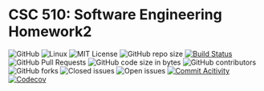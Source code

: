# CSC 510: Software Engineering Homework2

![GitHub](https://img.shields.io/badge/Language-Python-blue.svg)
![Linux](https://img.shields.io/badge/Linux-FCC624?style=flat&logo=linux&logoColor=black) 
![MIT License](https://img.shields.io/badge/License-MIT-red.svg) 
![GitHub repo size](https://img.shields.io/github/repo-size/CSC510-SE-HW/hw2) 
[![Build Status](https://github.com/CSC510-SE-HW/hw2/actions/workflows/main.yml/badge.svg)](https://github.com/CSC510-SE-HW/hw2/actions)
![GitHub Pull Requests](https://img.shields.io/github/issues-pr/CSC510-SE-HW/hw2) 
![GitHub code size in bytes](https://img.shields.io/github/languages/code-size/CSC510-SE-HW/hw2) 
![GitHub contributors](https://img.shields.io/github/contributors/CSC510-SE-HW/hw2) 
![GitHub forks](https://img.shields.io/github/forks/CSC510-SE-HW/hw2)
![Closed issues](https://img.shields.io/github/issues-closed-raw/CSC510-SE-HW/hw2?color=bright-green)
![Open issues](https://img.shields.io/github/issues-raw/CSC510-SE-HW/hw2)
[![Commit Acitivity](https://img.shields.io/github/commit-activity/m/CSC510-SE-HW/hw2)](https://github.com/CSC510-SE-HW/hw2)
[![Codecov](https://codecov.io/gh/CSC510-SE-HW/hw2/branch/main/graph/badge.svg)](https://codecov.io/gh/CSC510-SE-HW/hw2)
